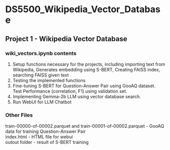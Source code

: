 # DS5500_Wikipedia_Vector_Database

## Project 1 - Wikipedia Vector Database
### wiki_vectors.ipynb contents
1. Setup functions necessary for the projects, including importing text from Wikipedia, Generates embedding using S-BERT, Creating FAISS index, searching FAISS given text
2. Testing the implemented functions
3. Fine-tuning S-BERT for Question-Answer Pair using GooAQ dataset. Test Performance (correlation, F1) using validation set.
4. Implementing Gemma-2b LLM using vector database search.
5. Run WebUI for LLM Chatbot

### Other Files
train-00000-of-00002.parquet and train-00001-of-00002.parquet - GooAQ data for training Question-Answer Pair  
index.html - HTML file for webui  
outout folder - result of S-BERT training  
